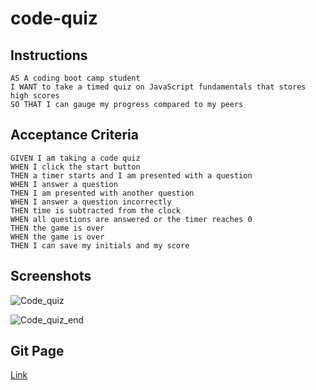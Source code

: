 # code-quiz

## Instructions

```
AS A coding boot camp student
I WANT to take a timed quiz on JavaScript fundamentals that stores high scores
SO THAT I can gauge my progress compared to my peers
```

## Acceptance Criteria

```
GIVEN I am taking a code quiz
WHEN I click the start button
THEN a timer starts and I am presented with a question
WHEN I answer a question
THEN I am presented with another question
WHEN I answer a question incorrectly
THEN time is subtracted from the clock
WHEN all questions are answered or the timer reaches 0
THEN the game is over
WHEN the game is over
THEN I can save my initials and my score
```

## Screenshots
![Code_quiz](https://user-images.githubusercontent.com/17390256/134997232-84c521c6-3c26-40e9-9e32-766dfa94d08c.png)

![Code_quiz_end](https://user-images.githubusercontent.com/17390256/134997080-850f0ba4-ff62-4de4-85bc-f8091b342cbe.PNG)


## Git Page
[Link]( https://joe96.github.io/code-quiz/)
